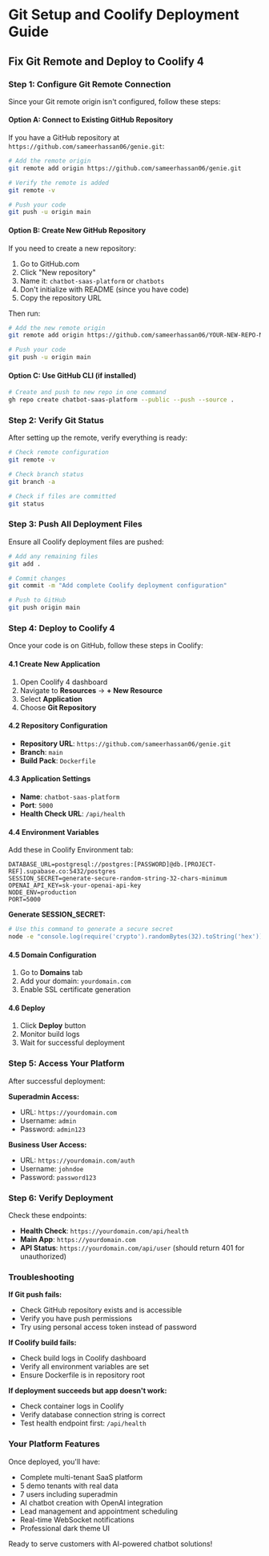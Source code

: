 # Git Setup and Coolify Deployment Guide

## Fix Git Remote and Deploy to Coolify 4

### Step 1: Configure Git Remote Connection

Since your Git remote origin isn't configured, follow these steps:

#### Option A: Connect to Existing GitHub Repository
If you have a GitHub repository at `https://github.com/sameerhassan06/genie.git`:

```bash
# Add the remote origin
git remote add origin https://github.com/sameerhassan06/genie.git

# Verify the remote is added
git remote -v

# Push your code
git push -u origin main
```

#### Option B: Create New GitHub Repository
If you need to create a new repository:

1. Go to GitHub.com
2. Click "New repository"
3. Name it: `chatbot-saas-platform` or `chatbots`
4. Don't initialize with README (since you have code)
5. Copy the repository URL

Then run:
```bash
# Add the new remote origin
git remote add origin https://github.com/sameerhassan06/YOUR-NEW-REPO-NAME.git

# Push your code
git push -u origin main
```

#### Option C: Use GitHub CLI (if installed)
```bash
# Create and push to new repo in one command
gh repo create chatbot-saas-platform --public --push --source .
```

### Step 2: Verify Git Status

After setting up the remote, verify everything is ready:

```bash
# Check remote configuration
git remote -v

# Check branch status
git branch -a

# Check if files are committed
git status
```

### Step 3: Push All Deployment Files

Ensure all Coolify deployment files are pushed:
```bash
# Add any remaining files
git add .

# Commit changes
git commit -m "Add complete Coolify deployment configuration"

# Push to GitHub
git push origin main
```

### Step 4: Deploy to Coolify 4

Once your code is on GitHub, follow these steps in Coolify:

#### 4.1 Create New Application
1. Open Coolify 4 dashboard
2. Navigate to **Resources** → **+ New Resource**
3. Select **Application**
4. Choose **Git Repository**

#### 4.2 Repository Configuration
- **Repository URL**: `https://github.com/sameerhassan06/genie.git`
- **Branch**: `main`
- **Build Pack**: `Dockerfile`

#### 4.3 Application Settings
- **Name**: `chatbot-saas-platform`
- **Port**: `5000`
- **Health Check URL**: `/api/health`

#### 4.4 Environment Variables
Add these in Coolify Environment tab:

```env
DATABASE_URL=postgresql://postgres:[PASSWORD]@db.[PROJECT-REF].supabase.co:5432/postgres
SESSION_SECRET=generate-secure-random-string-32-chars-minimum
OPENAI_API_KEY=sk-your-openai-api-key
NODE_ENV=production
PORT=5000
```

**Generate SESSION_SECRET:**
```bash
# Use this command to generate a secure secret
node -e "console.log(require('crypto').randomBytes(32).toString('hex'))"
```

#### 4.5 Domain Configuration
1. Go to **Domains** tab
2. Add your domain: `yourdomain.com`
3. Enable SSL certificate generation

#### 4.6 Deploy
1. Click **Deploy** button
2. Monitor build logs
3. Wait for successful deployment

### Step 5: Access Your Platform

After successful deployment:

**Superadmin Access:**
- URL: `https://yourdomain.com`
- Username: `admin`
- Password: `admin123`

**Business User Access:**
- URL: `https://yourdomain.com/auth`
- Username: `johndoe`
- Password: `password123`

### Step 6: Verify Deployment

Check these endpoints:
- **Health Check**: `https://yourdomain.com/api/health`
- **Main App**: `https://yourdomain.com`
- **API Status**: `https://yourdomain.com/api/user` (should return 401 for unauthorized)

### Troubleshooting

**If Git push fails:**
- Check GitHub repository exists and is accessible
- Verify you have push permissions
- Try using personal access token instead of password

**If Coolify build fails:**
- Check build logs in Coolify dashboard
- Verify all environment variables are set
- Ensure Dockerfile is in repository root

**If deployment succeeds but app doesn't work:**
- Check container logs in Coolify
- Verify database connection string is correct
- Test health endpoint first: `/api/health`

### Your Platform Features

Once deployed, you'll have:
- Complete multi-tenant SaaS platform
- 5 demo tenants with real data
- 7 users including superadmin
- AI chatbot creation with OpenAI integration
- Lead management and appointment scheduling
- Real-time WebSocket notifications
- Professional dark theme UI

Ready to serve customers with AI-powered chatbot solutions!